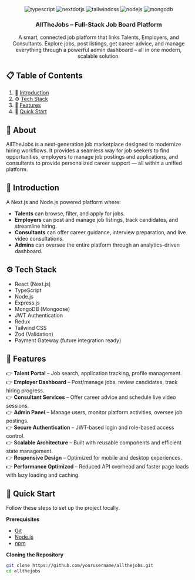 <div align="center">

  <div>
    <img src="https://img.shields.io/badge/-Typescript-black?style=for-the-badge&logoColor=white&logo=typescript&color=3178C6" alt="typescript" />
    <img src="https://img.shields.io/badge/-Next_JS-black?style=for-the-badge&logoColor=white&logo=nextdotjs&color=000000" alt="nextdotjs" />
    <img src="https://img.shields.io/badge/-Tailwind_CSS-black?style=for-the-badge&logoColor=white&logo=tailwindcss&color=06B6D4" alt="tailwindcss" />
    <img src="https://img.shields.io/badge/-Node_JS-black?style=for-the-badge&logoColor=white&logo=nodedotjs&color=339933" alt="nodejs" />
    <img src="https://img.shields.io/badge/-MongoDB-black?style=for-the-badge&logoColor=white&logo=mongodb&color=47A248" alt="mongodb" />
  </div>

<h3 align="center">AllTheJobs – Full-Stack Job Board Platform</h3>

  <div align="center">
    A smart, connected job platform that links Talents, Employers, and Consultants. Explore jobs, post listings, get career advice, and manage everything through a powerful admin dashboard – all in one modern, scalable solution.
  </div>
</div>

## 📋 <a name="table">Table of Contents</a>

1. 🤖 [Introduction](#introduction)
2. ⚙️ [Tech Stack](#tech-stack)
3. 🔋 [Features](#features)
4. 🤸 [Quick Start](#quick-start)

## 🚨 About

AllTheJobs is a next-generation job marketplace designed to modernize hiring workflows. It provides
a seamless way for job seekers to find opportunities, employers to manage job postings and
applications, and consultants to provide personalized career support — all within a unified
platform.

## <a name="introduction">🤖 Introduction</a>

A Next.js and Node.js powered platform where:

- **Talents** can browse, filter, and apply for jobs.
- **Employers** can post and manage job listings, track candidates, and streamline hiring.
- **Consultants** can offer career guidance, interview preparation, and live video consultations.
- **Admins** can oversee the entire platform through an analytics-driven dashboard.

## <a name="tech-stack">⚙️ Tech Stack</a>

- React (Next.js)
- TypeScript
- Node.js
- Express.js
- MongoDB (Mongoose)
- JWT Authentication
- Redux
- Tailwind CSS
- Zod (Validation)
- Payment Gateway (future integration ready)

## <a name="features">🔋 Features</a>

👉 **Talent Portal** – Job search, application tracking, profile management.  
👉 **Employer Dashboard** – Post/manage jobs, review candidates, track hiring progress.  
👉 **Consultant Services** – Offer career advice and schedule live video sessions.  
👉 **Admin Panel** – Manage users, monitor platform activities, oversee job postings.  
👉 **Secure Authentication** – JWT-based login and role-based access control.  
👉 **Scalable Architecture** – Built with reusable components and efficient state management.  
👉 **Responsive Design** – Optimized for mobile and desktop experiences.  
👉 **Performance Optimized** – Reduced API overhead and faster page loads with lazy loading and
caching.

## <a name="quick-start">🤸 Quick Start</a>

Follow these steps to set up the project locally.

**Prerequisites**

- [Git](https://git-scm.com/)
- [Node.js](https://nodejs.org/en)
- [npm](https://www.npmjs.com/)

**Cloning the Repository**

```bash
git clone https://github.com/yourusername/allthejobs.git
cd allthejobs
```
